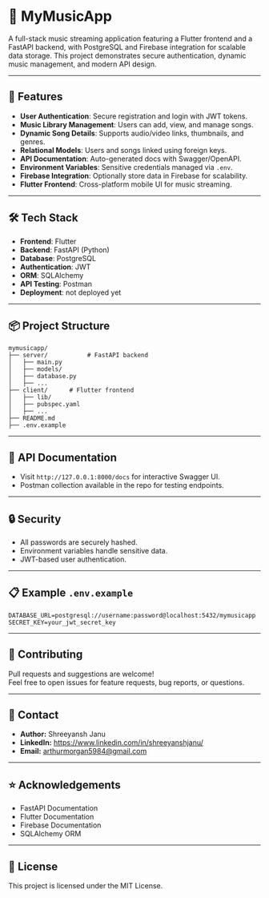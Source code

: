 # 🎵 MyMusicApp

A full-stack music streaming application featuring a Flutter frontend and a FastAPI backend, with PostgreSQL and Firebase integration for scalable data storage. This project demonstrates secure authentication, dynamic music management, and modern API design.

---

## 🚀 Features

- **User Authentication**: Secure registration and login with JWT tokens.
- **Music Library Management**: Users can add, view, and manage songs.
- **Dynamic Song Details**: Supports audio/video links, thumbnails, and genres.
- **Relational Models**: Users and songs linked using foreign keys.
- **API Documentation**: Auto-generated docs with Swagger/OpenAPI.
- **Environment Variables**: Sensitive credentials managed via `.env`.
- **Firebase Integration**: Optionally store data in Firebase for scalability.
- **Flutter Frontend**: Cross-platform mobile UI for music streaming.

---

## 🛠️ Tech Stack

- **Frontend**: Flutter
- **Backend**: FastAPI (Python)
- **Database**: PostgreSQL
- **Authentication**: JWT
- **ORM**: SQLAlchemy
- **API Testing**: Postman
- **Deployment**: not deployed yet

---

## 📦 Project Structure

```
mymusicapp/
├── server/           # FastAPI backend
│   ├── main.py
│   ├── models/
│   ├── database.py
│   ├── ...
├── client/      # Flutter frontend
│   ├── lib/
│   ├── pubspec.yaml
│   ├── ...
├── README.md
├── .env.example
```

---


## 📝 API Documentation

- Visit `http://127.0.0.1:8000/docs` for interactive Swagger UI.
- Postman collection available in the repo for testing endpoints.

---

## 🔒 Security

- All passwords are securely hashed.
- Environment variables handle sensitive data.
- JWT-based user authentication.

---

## 📋 Example `.env.example`

```env
DATABASE_URL=postgresql://username:password@localhost:5432/mymusicapp
SECRET_KEY=your_jwt_secret_key
```

---

## 🤝 Contributing

Pull requests and suggestions are welcome!  
Feel free to open issues for feature requests, bug reports, or questions.

---

## 📧 Contact

- **Author:** Shreeyansh Janu
- **LinkedIn:** https://www.linkedin.com/in/shreeyanshjanu/
- **Email:** arthurmorgan5984@gmail.com

---

## ⭐ Acknowledgements

- FastAPI Documentation
- Flutter Documentation
- Firebase Documentation
- SQLAlchemy ORM

---

## 📜 License

This project is licensed under the MIT License.
